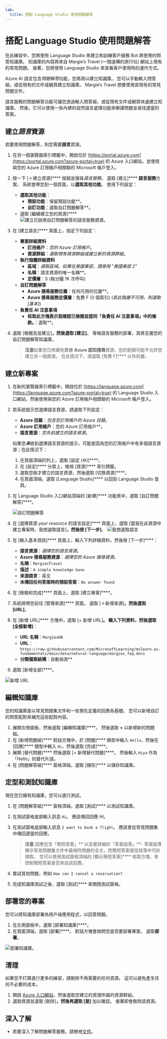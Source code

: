 ```yaml
---
lab:
  title: 搭配 Language Studio 使用問題解答
---
```


# 搭配 Language Studio 使用問題解答

在此練習中，您將使用 Language Studio 來建立和訓練客戶服務 Bot 將使用的問答知識庫。 知識庫的內容將來自 Margie’s Travel (一間虛構的旅行社) 網站上現有的常見問題。 接著，您將使用 Language Studio 來查看客戶使用時的運作方式。

Azure AI 語言包含*問題解答*功能，您將用以建立知識庫。 您可以手動輸入問答組，或從現有的文件或網頁建立知識庫。 Margie’s Travel 想要使用其現有的常見問題文件。

語言服務的問題解答功能可讓您透過輸入問答組，或從現有文件或網頁快速建立知識庫。 然後，它可以使用一些內建的自然語言處理功能來解譯問題並尋找適當的答案。

## 建立*語言*資源

若要使用問題解答，則您需要**語言**資源。

1. 在另一個瀏覽器索引標籤中，開啟位於 [https://portal.azure.com](https://portal.azure.com?azure-portal=true) 的 Azure 入口網站，並使用與您的 Azure 訂用帳戶相關聯的 Microsoft 帳戶登入。

1. 按一下 [&#65291;建立資源]**** 按鈕並搜尋*語言服務*。 選取 [建立]**** **語言服務**方案。 系統會帶您到一個頁面，以**選取其他功能**。 使用下列設定：
    - **選取其他功能**：
        - **預設功能**：保留預設功能**。
        - **自訂功能**：選取自訂問題解答**。
     - 選取 [繼續建立您的資源]****
    ![建立已啟用自訂問題解答的語言服務資源。](media/create-a-bot/create-language-service-resource.png)

1. 在 [建立語言]**** 頁面上，指定下列設定：
    - **專案詳細資料**
        - **訂用帳戶**：*您的 Azure 訂用帳戶*。
        - **資源群組**：*選取現有資源群組或建立新的資源群組*。
    - **執行個體詳細資料**
        - **區域**：*選取區域。如果在美國東部，請使用 "美國東部 2"*      
        - **名稱**：語言資源的唯一名稱**。
        - **定價層**：S (每分鐘 1K 次呼叫)
    - **自訂問題解答**
        - **Azure 搜尋服務位置**：任何可用的位置**。
        - **Azure 搜尋服務定價層**：免費 F (3 個索引) (*若此階層不可用，則選取 [基本]*)
    - **負責任 AI 注意事項**
        - **核取此方塊表示我確認已檢閱並認同「負責任 AI 注意事項」中的條款。**：選取**。

1. 選取 [檢閱及並建立]****，然後選取 [建立]****。 等候語言服務的部署，其將支援您的自訂問題解答知識庫。

    > **注意**如果您已佈建免費層 **Azure 認知搜尋**資源，您的配額可能不允許您建立另一個資源。 在此情況下，請選取 [免費 F]**** 以外的層。

## 建立新專案

1. 在新的瀏覽器索引標籤中，開啟位於 [https://language.azure.com](https://language.azure.com?azure-portal=true) 的 Language Studio 入口網站，然後使用與您的 Azure 訂用帳戶相關聯的 Microsoft 帳戶登入。
1. 若系統提示您選擇語言資源，請選取下列設定：
    - **Azure 目錄**：*包含您訂用帳戶的 Azure 目錄*。
    - **Azure 訂用帳戶**：您的 Azure 訂用帳戶**。
    - **語言資源**：*您先前建立的語言資源*。

    如果您***未***收到選擇語言資源的提示，可能是因為您的訂用帳戶中有多個語言資源；在此情況下：
    1. 在頁面頂端的列上，選取 [設定 (&#9881;)]****。      
    1. 在 [設定]**** 分頁上，檢視 [資源]**** 索引標籤。
    1. 選取您剛才建立的語言資源，然後選取 [切換資源]****。
    1. 在頁面頂端，選取 [Language Studio]**** 以回到 Language Studio 首頁。

1. 在 Language Studio 入口網站頂端的 [新建]**** 功能表中，選取 [自訂問題解答]****。

    ![自訂問題解答](media/create-a-bot/create-custom-question-answering.png)

1. 在 [選擇資源 *your resource* 的語言設定]**** 頁面上，選取 [當我在此資源中建立專案時，我想選取語言]****，然後按 [下一步]****。
  ![我想選取語言](media/create-a-bot/create-project.png)

1. 在 [輸入基本資訊]**** 頁面上，輸入下列詳細資料，然後按 [下一步]****：
    - **語言資源**：*選擇您的語言資源*。  
    - **Azure 搜尋服務資源**：*選擇您的 Azure 搜尋資源*。
    - **名稱**：`MargiesTravel`
    - **描述**：`A simple knowledge base`
    - **來源語言**：英文
    - **未傳回任何答案時的預設答案**：`No answer found`
1. 在 [檢閱和完成]**** 頁面上，選取 [建立專案]****。
1. 系統將帶您前往 [管理來源]**** 頁面。 選取 [&#65291;新增來源]****，然後選取 [URL]****。
1. 在 [新增 URL]**** 方塊中，選取 [+ 新增 URL]****。 輸入下列資料，然後選取 [全部新增]****：
    - **URL 名稱**：`MargiesKB`
    - **URL**：`https://raw.githubusercontent.com/MicrosoftLearning/mslearn-ai-fundamentals/main/data/natural-language/margies_faq.docx`
    - **分類檔案結構**：自動偵測**
1. 選取 [新增全部]****。  

 ![新增 URL](media/create-a-bot/add-url.png)

## 編輯知識庫

您的知識庫是以常見問題集文件和一些預先定義的回應為基礎。 您可以新增自訂的問答配對來補充這些配對內容。

1. 展開左側面板，然後選取 [編輯知識庫]****。 然後選取 **+** 以新增新的問題組。
1. 在 [新增問題組]**** 對話方塊中，於 [問題]**** 類型中輸入 `Hello`，然後在 [回應]**** 類型中輸入 `Hi`，然後選取 [完成]****。
1. 展開 [替代問題]**** 然後選取 [+ 新增替代問題]****。 然後輸入 `Hiya` 作為「Hello」的替代片語。
1. 在 [問題解答組]**** 窗格頂端，選取 [儲存]**** 以儲存知識庫。

## 定型和測試知識庫

現在您已擁有知識庫，您可以進行測試。

1. 在 [問題解答組]**** 窗格頂端，選取 [測試]**** 以測試知識庫。
1. 在測試窗格底部輸入訊息 `Hi`。 應該傳回回應 *Hi*。
1. 在測試窗格底部輸入訊息 `I want to book a flight`。 應該會從常見問題集中傳回適當的回應。

    > **注意** 回應包含「簡短答案」** 以及更詳細的「答案段落」**- 答案段落顯示常見問題集文件中最相符問題的全文，而簡短答案是從段落中巧妙擷取。 您可以使用測試窗格頂端的 [顯示簡短答案]**** 核取方塊，來控制簡短答案是否來自該回應。

1. 嘗試其他問題，例如 `How can I cancel a reservation?`
1. 完成知識庫測試之後，選取 [測試]**** 來關閉測試窗格。

## 部署您的專案

您可以將知識庫部署為用戶端應用程式，以回答問題。

1. 在左側面板中，選取 [部署知識庫]****。
1. 在頁面頂端，選取 [部署]****。 對話方塊會詢問您是否要部署專案。 選取**部署**。

 ![部署知識庫。](media/create-a-bot/deploy-knowledge-base.png)

## 清理

如果您不打算進行更多的練習，請刪除不再需要的任何資源。 這可以避免產生任何不必要的成本。

1. 開啟 [Azure 入口網站]( https://portal.azure.com)，然後選取您建立的資源所屬的資源群組。 
1. 選取資源並選取 [刪除]****，然後再選取 [是]**** 加以確認。 接著即會刪除該資源。

## 深入了解

- 若要深入了解問題解答服務，請檢視[文件](https://docs.microsoft.com/azure/cognitive-services/language-service/question-answering/overview)。
